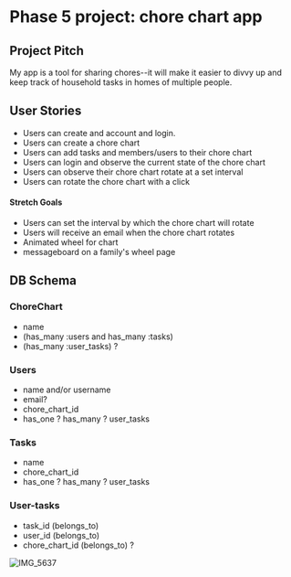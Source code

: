 # Phase 5 project: chore chart app

## Project Pitch

My app is a tool for sharing chores--it will make it easier to divvy up and keep track of household tasks in homes of multiple people.

## User Stories
- Users can create and account and login.
- Users can create a chore chart
- Users can add tasks and members/users to their chore chart
- Users can login and observe the current state of the chore chart
- Users can observe their chore chart rotate at a set interval
- Users can rotate the chore chart with a click
#### Stretch Goals
- Users can set the interval by which the chore chart will rotate
- Users will receive an email when the chore chart rotates
- Animated wheel for chart
- messageboard on a family's wheel page

## DB Schema
### ChoreChart
- name
- (has_many :users and has_many :tasks)
- (has_many :user_tasks) ?

### Users
- name and/or username
- email?
- chore_chart_id
- has_one ? has_many ? user_tasks

### Tasks
- name
- chore_chart_id
- has_one ? has_many ? user_tasks

### User-tasks
- task_id (belongs_to)
- user_id (belongs_to)
- chore_chart_id (belongs_to) ?

![IMG_5637](https://user-images.githubusercontent.com/109716310/207115276-43138a59-b2c7-482a-bc2b-aba0b52369fe.jpg)
